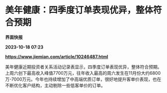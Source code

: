 # 美年健康：四季度订单表现优异，整体符合预期
**界面快报**

**2023-10-18 07:23**

**https://www.jiemian.com/article/10246487.html**

美年健康近期投资者关系活动记录表显示，四季度订单表现优异，整体符合预期。上周六创下最高收入峰值7700万元，往年收入最高的周六发生在11月份大约6800万-7000万元。今年也持续增加了中高端优质订单，很好地提升客单价表现，也在不断优化客户结构，主动剔除一些低客单价的订单。